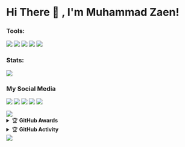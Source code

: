 
# Hi There 👋 , I'm Muhammad Zaen!

### Tools:
<p>
    <img src="https://img.shields.io/badge/OS-Linux-blue?&logo=Linux" />
    <img src="https://img.shields.io/badge/OS-Windows-blue?&logo=Windows" />
    <img src="https://img.shields.io/badge/IDE-Xcode-blue?&logo=xcode" />
    <img src="https://img.shields.io/badge/Text%20Editor-Visual%20Studio%20Code-blue?&logo=visual%20studio%20code&logoColor=blue" />
    <img src="https://img.shields.io/badge/Sublime%20Text-gray?&logo=Sublime-Text" />
</p>

### Stats:
<p>
    <img src="https://github-readme-stats.vercel.app/api?username=Mafia_Tobatz&hide=issues&show_icons=true&hide_border=true&title_color=000" />
</p>

### My Social Media
<p>
    <a href="https://facebook.com/pwn.id" target="blank"><img src="https://img.icons8.com/nolan/55/facebook-new.png" /></a>
    <a href="https://mafia_tobatz.medium.com/" target="blank"><img src="https://img.icons8.com/nolan/55/medium-new.png" /></a>
    <a href="https://t.me/Mafia_Tobatz" target="blank"><img src="https://img.icons8.com/nolan/55/telegram-app.png" /></a>
    <a href="https://instagram.com/zaen768_" target="blank"><img src="https://img.icons8.com/nolan/55/instagram-new.png" /></a>
    <a href="https://twitter.com/zaen768_" target="blank"><img src="https://img.icons8.com/nolan/55/twitter.png" /></a>
</p>
<img src="https://user-images.githubusercontent.com/73097560/115834477-dbab4500-a447-11eb-908a-139a6edaec5c.gif">
<details>
    <summary>&#127942 <b>GitHub Awards</b></summary><br/>

![Github Trophy](https://github-profile-trophy.vercel.app/?username=ZaenProject&margin-w=5&margin-h=5)

</details>

<details>
    <summary>&#127942 <b>GitHub Activity</b></summary><br/>

![Metrics](https://metrics.lecoq.io/mrismanaziz?template=classic&repositories.forks=true&languages=1&languages.colors=github&languages.threshold=0%25&config.timezone=Asia%2FJakarta)

</details>
<img src="https://user-images.githubusercontent.com/73097560/115834477-dbab4500-a447-11eb-908a-139a6edaec5c.gif">
